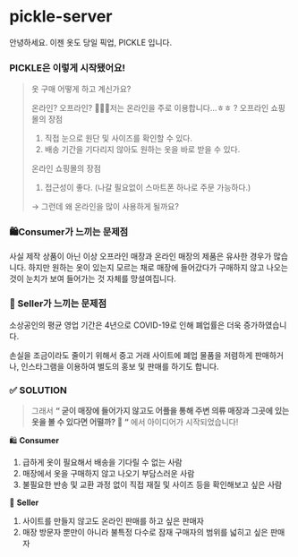 # pickle-server
안녕하세요. 이젠 옷도 당일 픽업, PICKLE 입니다.

### PICKLE은 이렇게 시작됐어요!
>옷 구매 어떻게 하고 계신가요? 
>
>온라인? 오프라인?
>👩🏻‍💻저는 온라인을 주로 이용합니다…ㅎㅎ
?
>오프라인 쇼핑몰의 장점
>1. 직접 눈으로 원단 및 사이즈를 확인할 수 있다.
>2. 배송 기간을 기다리지 않아도 원하는 옷을 바로 받을 수 있다.
>
>온라인 쇼핑몰의 장점
>1. 접근성이 좋다. (나갈 필요없이 스마트폰 하나로 주문 가능하다.)
>
>→ 그런데 왜 온라인을 많이 사용하게 될까요?

### 🛍Consumer가 느끼는 문제점
사실 제작 상품이 아닌 이상 오프라인 매장과 온라인 매장의 제품은 유사한 경우가 많습니다.
하지만 원하는 옷이 있는지 모르는 채로 매장에 들어갔다가 구매하지 않고 나오는 것이 눈치가 보여 들어가는 것 자체를 망설여집니다.

### 🧵 Seller가 느끼는 문제점
소상공인의 평균 영업 기간은 4년으로 COVID-19로 인해 폐업률은 더욱 증가하였습니다.

손실을 조금이라도 줄이기 위해서 중고 거래 사이트에 폐업 물품을 저렴하게 판매하거나, 인스타그램을 이용하여 별도의 홍보 및 판매를 하기도 합니다.

### ✅ SOLUTION

> 그래서
>**“ 굳이 매장에 들어가지 않고도 어플을 통해 주변 의류 매장과 그곳에 있는 옷을 볼 수 있다면 어떨까? 🤔 “**
>에서 아이디어가 시작되었습니다!
> 

🛍 **Consumer**

1. 급하게 옷이 필요해서 배송을 기다릴 수 없는 사람
2. 매장에서 옷을 구매하지 않고 나오기 부담스러운 사람
3. 불필요한 반송 및 교환 과정 없이 직접 재질 및 사이즈 등을 확인해보고 싶은 사람

🧵 **Seller**

1. 사이트를 만들지 않고도 온라인 판매를 하고 싶은 판매자
2. 매장 방문자 뿐만이 아니라 불특정 다수로 잠재 구매자의 범위를 넓히고 싶은 판매자
